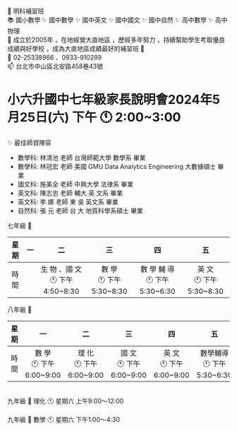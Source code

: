 👋 明科補習班 <br>
📚 國小數學 ✨ 國中數學 ✨ 國中英文 ✨ 國中國文 ✨ 國中自然 ✨ 高中數學 ✨ 高中物理 <br> 
🌱 成立於2005年 ，在地經營大直地區 ，歷經多年努力 ，持續幫助學生考取優良成績與好學校 ，成為大直地區成績最好的補習班 🚀 <br> 
💞️ 02-25338966 、0933-910299 <br> 
📫 台北市中山區北安路458巷43號 <br> 

# 小六升國中七年級家長說明會2024年5月25日(六) 下午 🕚 2:00~3:00 <br> 

✨ 最佳師資陣容 
- 數學科: 林清池 老師   台灣師範大學   數學系   畢業
- 數學科: 林冠宏 老師   美國 GMU Data Analytics Engineering   大數據碩士   畢業
- 國文科: 施美全 老師   中興大學     法律系   畢業
- 英文科: 陳志忠 老師    輔大  英 文系   畢業 
- 英文科: 李    娜 老師    東 吳    英文系  畢業
- 自然科: 張    元 老師    台 大  地質科學系碩士   畢業 

七年級 📜 

| 星期 	| 一 	|                二                	|             三            	|               四               	|             五            	|
|:----:	|:--:	|:--------------------------------:	|:-------------------------:	|:------------------------------:	|:-------------------------:	|
| 時間 	|    	| 生 物 、國 文<br>🕚 下午4:50~8:30 	| 數  學<br>🕚 下午5:30~8:30 	| 數 學 輔 導<br>🕚 下午5:30~6:30 	| 英  文<br>🕚 下午5:30~8:30 	|

八年級 📜 

| 星期 	|             一            	|             二            	|             三            	|             四            	|              五             	|
|:----:	|:-------------------------:	|:-------------------------:	|:-------------------------:	|:-------------------------:	|:---------------------------:	|
| 時間 	| 數  學<br>🕚 下午6:00~9:00 	| 理  化<br>🕚 下午6:00~9:00 	| 國  文<br>🕚 下午6:00~9:00 	| 英  文<br>🕚 下午6:00~9:00 	| 數學輔導<br>🕚 下午5:30~6:30 	|

<br> 
九年級 📜 理化 🕚 星期六 上午9:00～12:00 <br> 
<br> 
九年級 📜 數學 🕚 星期六 下午1:00～4:30 <br>